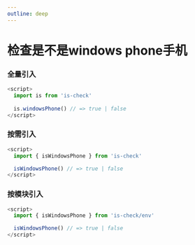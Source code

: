 ```yaml
---
outline: deep
---
```


# 检查是不是windows phone手机

### 全量引入
```javascript
<script>
  import is from 'is-check'
  
  is.windowsPhone() // => true | false
</script>
````
### 按需引入
```javascript
<script>
  import { isWindowsPhone } from 'is-check'

  isWindowsPhone() // => true | false
</script>
````
### 按模块引入
```javascript
<script>
  import { isWindowsPhone } from 'is-check/env'

  isWindowsPhone() // => true | false
</script>
````
